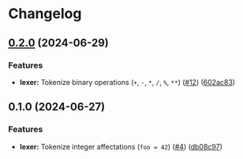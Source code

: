 # Changelog

## [0.2.0](https://github.com/cmnemoi/cmnemoiscript/compare/v0.1.0...v0.2.0) (2024-06-29)


### Features

* **lexer:** Tokenize binary operations (`+`, `-`, `*`, `/`, `%`, `**`) ([#12](https://github.com/cmnemoi/cmnemoiscript/issues/12)) ([602ac83](https://github.com/cmnemoi/cmnemoiscript/commit/602ac83fc3d8d19cbdbcfde9c57b092d3ef65879))

## 0.1.0 (2024-06-27)


### Features

* **lexer:** Tokenize integer affectations (`foo = 42`) ([#4](https://github.com/cmnemoi/cmnemoiscript/issues/4)) ([db08c97](https://github.com/cmnemoi/cmnemoiscript/commit/db08c979d38bebe75cd9800b0eb22dd55d123d11))
